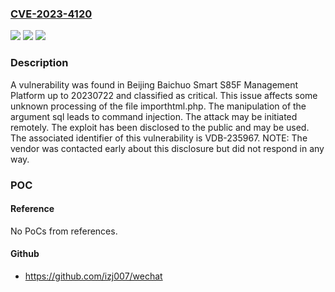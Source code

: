 ### [CVE-2023-4120](https://cve.mitre.org/cgi-bin/cvename.cgi?name=CVE-2023-4120)
![](https://img.shields.io/static/v1?label=Product&message=Smart%20S85F%20Management%20Platform&color=blue)
![](https://img.shields.io/static/v1?label=Version&message=%3D%2020230722%20&color=brighgreen)
![](https://img.shields.io/static/v1?label=Vulnerability&message=CWE-77%20Command%20Injection&color=brighgreen)

### Description

A vulnerability was found in Beijing Baichuo Smart S85F Management Platform up to 20230722 and classified as critical. This issue affects some unknown processing of the file importhtml.php. The manipulation of the argument sql leads to command injection. The attack may be initiated remotely. The exploit has been disclosed to the public and may be used. The associated identifier of this vulnerability is VDB-235967. NOTE: The vendor was contacted early about this disclosure but did not respond in any way.

### POC

#### Reference
No PoCs from references.

#### Github
- https://github.com/izj007/wechat

